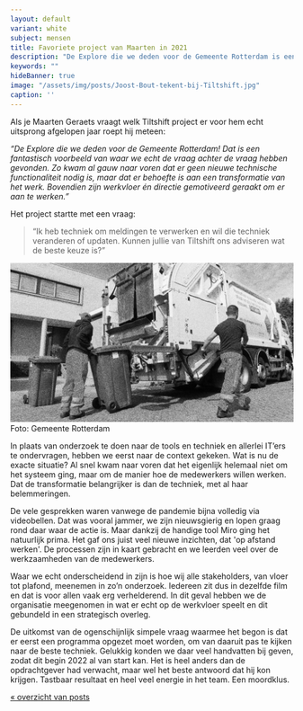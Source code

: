 ```yaml
---
layout: default
variant: white
subject: mensen
title: Favoriete project van Maarten in 2021
description: "De Explore die we deden voor de Gemeente Rotterdam is een fantastisch voorbeeld van waar we echt de vraag achter de vraag hebben gevonden. Zo kwam al gauw naar voren dat er geen nieuwe technische functionaliteit nodig is, maar dat er behoefte is aan een transformatie van het werk. Bovendien zijn werkvloer én directie gemotiveerd geraakt om er aan te werken."
keywords: ""
hideBanner: true
image: "/assets/img/posts/Joost-Bout-tekent-bij-Tiltshift.jpg"
caption: ''
---
```

Als je Maarten Geraets vraagt welk Tiltshift project er voor hem echt uitsprong afgelopen jaar roept hij meteen:

_“De Explore die we deden voor de Gemeente Rotterdam! Dat is een fantastisch voorbeeld van waar we echt de vraag achter de vraag hebben gevonden. Zo kwam al gauw naar voren dat er geen nieuwe technische functionaliteit nodig is, maar dat er behoefte is aan een transformatie van het werk. Bovendien zijn werkvloer én directie gemotiveerd geraakt om er aan te werken.”_

Het project startte met een vraag:

> “Ik heb techniek om meldingen te verwerken en wil die techniek veranderen of updaten. Kunnen jullie van Tiltshift ons adviseren wat de beste keuze is?”

<div class="article-image">
    <img src="/assets/img/posts/Programma-opzetten-Meldingen-Rotterdam-vervanging-msb.jpg">
    <div class="caption">Foto: Gemeente Rotterdam</div>
</div>

In plaats van onderzoek te doen naar de tools en techniek en allerlei IT’ers te ondervragen, hebben we eerst naar de context gekeken. Wat is nu de exacte situatie? Al snel kwam naar voren dat het eigenlijk helemaal niet om het systeem ging, maar om de manier hoe de medewerkers willen werken. Dat de transformatie belangrijker is dan de techniek, met al haar belemmeringen.

De vele gesprekken waren vanwege de pandemie bijna volledig via videobellen. Dat was vooral jammer, we zijn nieuwsgierig en lopen graag rond daar waar de actie is. Maar dankzij de handige tool Miro ging het natuurlijk prima. Het gaf ons juist veel nieuwe inzichten, dat 'op afstand werken'. De processen zijn in kaart gebracht en we leerden veel over de werkzaamheden van de medewerkers.  

Waar we echt onderscheidend in zijn is hoe wij alle stakeholders, van vloer tot plafond, meenemen in zo’n onderzoek. Iedereen zit dus in dezelfde film en dat is voor allen vaak erg verhelderend. In dit geval hebben we de organisatie meegenomen in wat er echt op de werkvloer speelt en dit gebundeld in een strategisch overleg.

De uitkomst van de ogenschijnlijk simpele vraag waarmee het begon is dat er eerst een programma opgezet moet worden, om van daaruit pas te kijken naar de beste techniek. Gelukkig konden we daar veel handvatten bij geven, zodat dit begin 2022 al van start kan. Het is heel anders dan de opdrachtgever had verwacht, maar wel het beste antwoord dat hij kon krijgen. Tastbaar resultaat en heel veel energie in het team. Een moordklus.

[« overzicht van posts](/posts/)

